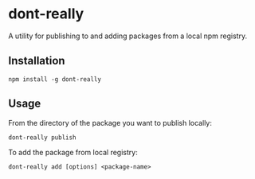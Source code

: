 # dont-really

A utility for publishing to and adding packages from a local npm registry.

## Installation

```
npm install -g dont-really
```

## Usage

From the directory of the package you want to publish locally:

```
dont-really publish
```

To add the package from local registry:

```
dont-really add [options] <package-name>
```
